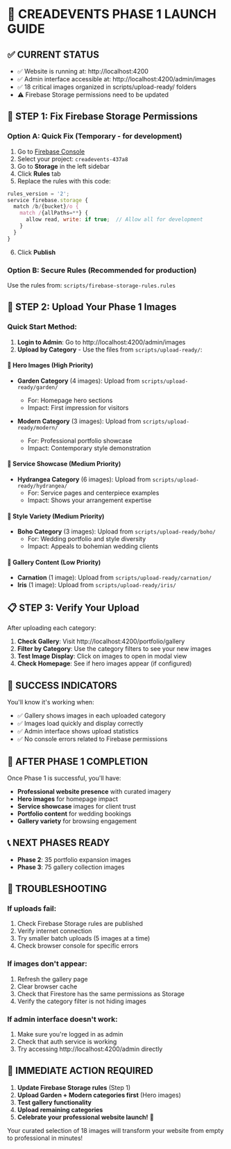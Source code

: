 # 🚀 CREADEVENTS PHASE 1 LAUNCH GUIDE

## ✅ CURRENT STATUS
- ✅ Website is running at: http://localhost:4200
- ✅ Admin interface accessible at: http://localhost:4200/admin/images  
- ✅ 18 critical images organized in scripts/upload-ready/ folders
- ⚠️ Firebase Storage permissions need to be updated

## 🔧 STEP 1: Fix Firebase Storage Permissions

### Option A: Quick Fix (Temporary - for development)
1. Go to [Firebase Console](https://console.firebase.google.com)
2. Select your project: `creadevents-437a8`
3. Go to **Storage** in the left sidebar
4. Click **Rules** tab
5. Replace the rules with this code:

```javascript
rules_version = '2';
service firebase.storage {
  match /b/{bucket}/o {
    match /{allPaths=**} {
      allow read, write: if true;  // Allow all for development
    }
  }
}
```

6. Click **Publish**

### Option B: Secure Rules (Recommended for production)
Use the rules from: `scripts/firebase-storage-rules.rules`

## 🎯 STEP 2: Upload Your Phase 1 Images

### Quick Start Method:
1. **Login to Admin**: Go to http://localhost:4200/admin/images
2. **Upload by Category** - Use the files from `scripts/upload-ready/`:

#### 🎨 Hero Images (High Priority)
- **Garden Category** (4 images): Upload from `scripts/upload-ready/garden/`
  - For: Homepage hero sections
  - Impact: First impression for visitors

- **Modern Category** (3 images): Upload from `scripts/upload-ready/modern/`
  - For: Professional portfolio showcase
  - Impact: Contemporary style demonstration

#### 💼 Service Showcase (Medium Priority)  
- **Hydrangea Category** (6 images): Upload from `scripts/upload-ready/hydrangea/`
  - For: Service pages and centerpiece examples
  - Impact: Shows your arrangement expertise

#### 🌸 Style Variety (Medium Priority)
- **Boho Category** (3 images): Upload from `scripts/upload-ready/boho/`
  - For: Wedding portfolio and style diversity
  - Impact: Appeals to bohemian wedding clients

#### 🌺 Gallery Content (Low Priority)
- **Carnation** (1 image): Upload from `scripts/upload-ready/carnation/`
- **Iris** (1 image): Upload from `scripts/upload-ready/iris/`

## 📋 STEP 3: Verify Your Upload

After uploading each category:
1. **Check Gallery**: Visit http://localhost:4200/portfolio/gallery
2. **Filter by Category**: Use the category filters to see your new images
3. **Test Image Display**: Click on images to open in modal view
4. **Check Homepage**: See if hero images appear (if configured)

## 🎉 SUCCESS INDICATORS

You'll know it's working when:
- ✅ Gallery shows images in each uploaded category
- ✅ Images load quickly and display correctly
- ✅ Admin interface shows upload statistics
- ✅ No console errors related to Firebase permissions

## 🚀 AFTER PHASE 1 COMPLETION

Once Phase 1 is successful, you'll have:
- **Professional website presence** with curated imagery
- **Hero images** for homepage impact
- **Service showcase** images for client trust
- **Portfolio content** for wedding bookings
- **Gallery variety** for browsing engagement

## 📞 NEXT PHASES READY

- **Phase 2**: 35 portfolio expansion images
- **Phase 3**: 75 gallery collection images

## 🔧 TROUBLESHOOTING

### If uploads fail:
1. Check Firebase Storage rules are published
2. Verify internet connection
3. Try smaller batch uploads (5 images at a time)
4. Check browser console for specific errors

### If images don't appear:
1. Refresh the gallery page
2. Clear browser cache
3. Check that Firestore has the same permissions as Storage
4. Verify the category filter is not hiding images

### If admin interface doesn't work:
1. Make sure you're logged in as admin
2. Check that auth service is working
3. Try accessing http://localhost:4200/admin directly

## 🎯 IMMEDIATE ACTION REQUIRED

1. **Update Firebase Storage rules** (Step 1)
2. **Upload Garden + Modern categories first** (Hero images)
3. **Test gallery functionality**
4. **Upload remaining categories**
5. **Celebrate your professional website launch!** 🎉

Your curated selection of 18 images will transform your website from empty to professional in minutes!